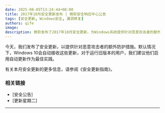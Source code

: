 ```yaml
---
date: 2025-08-05T13:24:44+08:00
title: 2017年10月安全更新发布 | 微软安全响应中心公告
tags: [安全更新, Windows安全, 漏洞修复]
authors: qife
image: 
description: 微软发布了2017年10月安全更新，为Windows系统提供针对恶意攻击者的额外防护措施，并建议旧版本用户启用自动更新功能。
---
```


今天，我们发布了安全更新，以提供针对恶意攻击者的额外防护措施。默认情况下，Windows 10会自动接收这些更新，对于运行旧版本的用户，我们建议他们启用自动更新作为最佳实践。

有关本月安全更新的更多信息，请参阅《安全更新指南》。

### 相关链接
- [安全公告]
- [更新星期二]

---

